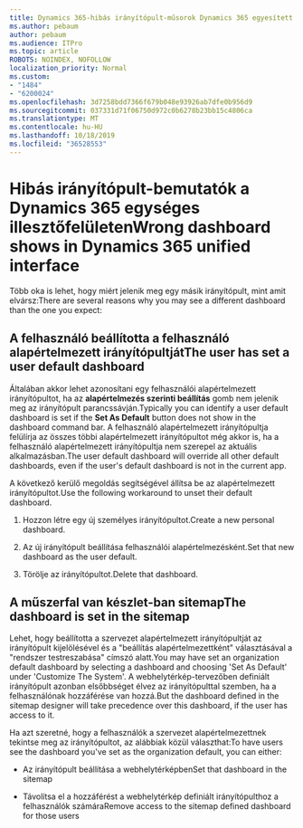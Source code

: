```yaml
---
title: Dynamics 365-hibás irányítópult-műsorok Dynamics 365 egyesített illesztő
ms.author: pebaum
author: pebaum
ms.audience: ITPro
ms.topic: article
ROBOTS: NOINDEX, NOFOLLOW
localization_priority: Normal
ms.custom:
- "1484"
- "6200024"
ms.openlocfilehash: 3d7258bdd7366f679b048e93926ab7dfe0b956d9
ms.sourcegitcommit: 037331d71f06750d972c0b6278b23bb15c4806ca
ms.translationtype: MT
ms.contentlocale: hu-HU
ms.lasthandoff: 10/18/2019
ms.locfileid: "36528553"
---
```

# <a name="wrong-dashboard-shows-in-dynamics-365-unified-interface"></a><span data-ttu-id="c8c4d-102">Hibás irányítópult-bemutatók a Dynamics 365 egységes illesztőfelületen</span><span class="sxs-lookup"><span data-stu-id="c8c4d-102">Wrong dashboard shows in Dynamics 365 unified interface</span></span>

<span data-ttu-id="c8c4d-103">Több oka is lehet, hogy miért jelenik meg egy másik irányítópult, mint amit elvársz:</span><span class="sxs-lookup"><span data-stu-id="c8c4d-103">There are several reasons why you may see a different dashboard than the one you expect:</span></span>

## <a name="the-user-has-set-a-user-default-dashboard"></a><span data-ttu-id="c8c4d-104">A felhasználó beállította a felhasználó alapértelmezett irányítópultját</span><span class="sxs-lookup"><span data-stu-id="c8c4d-104">The user has set a user default dashboard</span></span> 

<span data-ttu-id="c8c4d-105">Általában akkor lehet azonosítani egy felhasználói alapértelmezett irányítópultot, ha az **alapértelmezés szerinti beállítás** gomb nem jelenik meg az irányítópult parancssávján.</span><span class="sxs-lookup"><span data-stu-id="c8c4d-105">Typically you can identify a user default dashboard is set if the **Set As Default** button does not show in the dashboard command bar.</span></span> <span data-ttu-id="c8c4d-106">A felhasználó alapértelmezett irányítópultja felülírja az összes többi alapértelmezett irányítópultot még akkor is, ha a felhasználó alapértelmezett irányítópultja nem szerepel az aktuális alkalmazásban.</span><span class="sxs-lookup"><span data-stu-id="c8c4d-106">The user default dashboard will override all other default dashboards, even if the user's default dashboard is not in the current app.</span></span>

<span data-ttu-id="c8c4d-107">A következő kerülő megoldás segítségével állítsa be az alapértelmezett irányítópultot.</span><span class="sxs-lookup"><span data-stu-id="c8c4d-107">Use the following workaround to unset their default dashboard.</span></span>

1. <span data-ttu-id="c8c4d-108">Hozzon létre egy új személyes irányítópultot.</span><span class="sxs-lookup"><span data-stu-id="c8c4d-108">Create a new personal dashboard.</span></span>

2. <span data-ttu-id="c8c4d-109">Az új irányítópult beállítása felhasználói alapértelmezésként.</span><span class="sxs-lookup"><span data-stu-id="c8c4d-109">Set that new dashboard as the user default.</span></span>

3. <span data-ttu-id="c8c4d-110">Törölje az irányítópultot.</span><span class="sxs-lookup"><span data-stu-id="c8c4d-110">Delete that dashboard.</span></span>

## <a name="the-dashboard-is-set-in-the-sitemap"></a><span data-ttu-id="c8c4d-111">A műszerfal van készlet-ban sitemap</span><span class="sxs-lookup"><span data-stu-id="c8c4d-111">The dashboard is set in the sitemap</span></span>

<span data-ttu-id="c8c4d-112">Lehet, hogy beállította a szervezet alapértelmezett irányítópultját az irányítópult kijelölésével és a "beállítás alapértelmezettként" választásával a "rendszer testreszabása" címszó alatt.</span><span class="sxs-lookup"><span data-stu-id="c8c4d-112">You may have set an organization default dashboard by selecting a dashboard and choosing 'Set As Default' under 'Customize The System'.</span></span> <span data-ttu-id="c8c4d-113">A webhelytérkép-tervezőben definiált irányítópult azonban elsőbbséget élvez az irányítópulttal szemben, ha a felhasználónak hozzáférése van hozzá.</span><span class="sxs-lookup"><span data-stu-id="c8c4d-113">But the dashboard defined in the sitemap designer will take precedence over this dashboard, if the user has access to it.</span></span>

<span data-ttu-id="c8c4d-114">Ha azt szeretné, hogy a felhasználók a szervezet alapértelmezettnek tekintse meg az irányítópultot, az alábbiak közül választhat:</span><span class="sxs-lookup"><span data-stu-id="c8c4d-114">To have users see the dashboard you've set as the organization default, you can either:</span></span>

* <span data-ttu-id="c8c4d-115">Az irányítópult beállítása a webhelytérképben</span><span class="sxs-lookup"><span data-stu-id="c8c4d-115">Set that dashboard in the sitemap</span></span>

* <span data-ttu-id="c8c4d-116">Távolítsa el a hozzáférést a webhelytérkép definiált irányítópulthoz a felhasználók számára</span><span class="sxs-lookup"><span data-stu-id="c8c4d-116">Remove access to the sitemap defined dashboard for those users</span></span>
